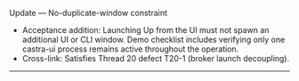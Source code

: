 Update — No-duplicate-window constraint

- Acceptance addition: Launching Up from the UI must not spawn an additional UI or CLI window. Demo checklist includes verifying only one castra-ui process remains active throughout the operation.
- Cross-link: Satisfies Thread 20 defect T20-1 (broker launch decoupling).


---

